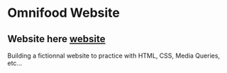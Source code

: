 # Omnifood Website

## Website here [website]( https://cumulusground.github.io/Omnifood/.)

Building a fictionnal website to practice with HTML, CSS, Media Queries, etc...